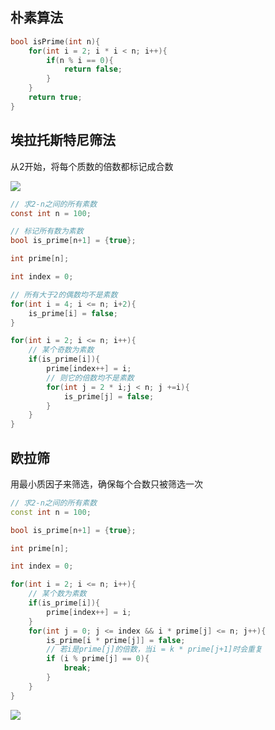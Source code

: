 <!--
 * @Description: 
 * @Version: 1.0
 * @Author: DaLao
 * @Email: dalao_li@163.com
 * @Date: 2021-11-24 22:10:39
 * @LastEditors: DaLao
 * @LastEditTime: 2021-12-25 03:21:37
-->

## 朴素算法

```c
bool isPrime(int n){
    for(int i = 2; i * i < n; i++){
        if(n % i == 0){
            return false;
        }
    }
    return true;
}
```

## 埃拉托斯特尼筛法

从2开始，将每个质数的倍数都标记成合数

![](https://cdn.hurra.ltd/img/20211124231756.png)

```c
// 求2-n之间的所有素数
const int n = 100;

// 标记所有数为素数
bool is_prime[n+1] = {true};

int prime[n];

int index = 0;

// 所有大于2的偶数均不是素数
for(int i = 4; i <= n; i+2){
    is_prime[i] = false;
}

for(int i = 2; i <= n; i++){
    // 某个奇数为素数
    if(is_prime[i]){
        prime[index++] = i;
        // 则它的倍数均不是素数
        for(int j = 2 * i;j < n; j +=i){
            is_prime[j] = false;
        }
    }
}
```

## 欧拉筛

用最小质因子来筛选，确保每个合数只被筛选一次

```c++
// 求2-n之间的所有素数
const int n = 100;

bool is_prime[n+1] = {true};

int prime[n];

int index = 0;

for(int i = 2; i <= n; i++){
    // 某个数为素数
    if(is_prime[i]){
        prime[index++] = i;
    }
    for(int j = 0; j <= index && i * prime[j] <= n; j++){
		is_prime[i * prime[j]] = false;
        // 若i是prime[j]的倍数，当i = k * prime[j+1]时会重复
		if (i % prime[j] == 0){
            break;
        }
	}
}
```

![](https://cdn.hurra.ltd/img/20211125002542.png)